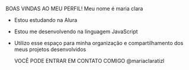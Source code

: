 BOAS VINDAS AO MEU PERFIL!
Meu nome é maria clara

- Estou estudando na Alura
- Estou me desenvolvendo na linguagem JavaScript
- Utilizo esse espaço para minha organização e compartilhamento dos meus projetos desenvolvidos

  VOCÊ PODE ENTRAR EM CONTATO COMIGO
  @mariaclaratizl
